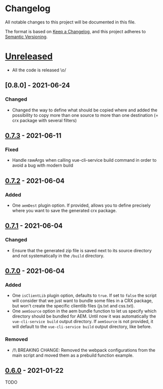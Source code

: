# Changelog
All notable changes to this project will be documented in this file.

The format is based on [Keep a Changelog](https://keepachangelog.com/en/1.0.0/),
and this project adheres to [Semantic Versioning](https://semver.org/spec/v2.0.0.html).

# [Unreleased]
- All the code is released \o/

## [0.8.0] - 2021-06-24
### Changed
- Changed the way to define what should be copied where and added the possibility to copy more than one source to more than one destination (= crx package with several filters)

## [0.7.3] - 2021-06-11
### Fixed
- Handle rawArgs when calling vue-cli-service build command in order to avoid a bug with modern build

## [0.7.2] - 2021-06-04
### Added
- One `aemDest` plugin option. If provided, allows you to define precisely where you want to save the generated crx package.

## [0.7.1] - 2021-06-04
### Changed
- Ensure that the generated zip file is saved next to its source directory and not systematically in the `/build` directory.

## [0.7.0] - 2021-06-04
### Added
- One `isClientLib` plugin option, defaults to `true`. If set to `false` the script will consider that we just want to bundle some files in a CRX package, but won't create the specific clientlib files (js.txt and css.txt).
- One `aemSource` option in the aem bundle function to let us specify which directory should be bundled for AEM. Until now it was automatically the `vue-cli-service build` output directory. If `aemSource` is not provided, it will default to the `vue-cli-service build` output directory, like before.
### Removed
- /!\ BREAKING CHANGE: Removed the webpack configurations from the main script and moved them as a prebuild function example.

## [0.6.0] - 2021-01-22
TODO

[Unreleased]: https://github.com/jota-one/vue-cli-plugin-aem-clientlib/compare/0.7.3...develop
[0.7.3]: https://github.com/jota-one/vue-cli-plugin-aem-clientlib/compare/0.7.2...0.7.3
[0.7.2]: https://github.com/jota-one/vue-cli-plugin-aem-clientlib/compare/0.7.1...0.7.2
[0.7.1]: https://github.com/jota-one/vue-cli-plugin-aem-clientlib/compare/0.7.0...0.7.1
[0.7.0]: https://github.com/jota-one/vue-cli-plugin-aem-clientlib/compare/0.6.0...0.7.0
[0.6.0]: https://github.com/jota-one/vue-cli-plugin-aem-clientlib/releases/tag/0.6.0
